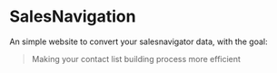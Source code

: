 # SalesNavigation
An simple website to convert your salesnavigator data, with the goal:
> Making your contact list building process more efficient


